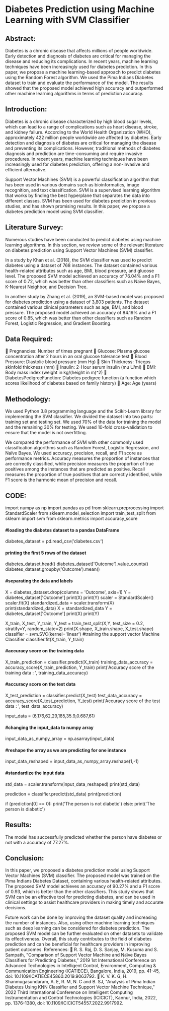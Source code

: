 # Diabetes Prediction using Machine Learning with SVM Classifier



## Abstract:
Diabetes is a chronic disease that affects millions of people worldwide. Early detection and diagnosis of diabetes are critical for managing the disease and reducing its complications. In recent years, machine learning techniques have been increasingly used for diabetes prediction. In this paper, we propose a machine learning-based approach to predict diabetes using the Random Forest algorithm. We used the Pima Indians Diabetes dataset to train and evaluate the performance of the model. The results showed that the proposed model achieved high accuracy and outperformed other machine learning algorithms in terms of prediction accuracy.

## Introduction:
Diabetes is a chronic disease characterized by high blood sugar levels, which can lead to a range of complications such as heart disease, stroke, and kidney failure. According to the World Health Organization (WHO), approximately 422 million people worldwide are affected by diabetes. Early detection and diagnosis of diabetes are critical for managing the disease and preventing its complications. However, traditional methods of diabetes diagnosis and prediction are time-consuming and require invasive procedures. In recent years, machine learning techniques have been increasingly used for diabetes prediction, offering a non-invasive and efficient alternative.

Support Vector Machines (SVM) is a powerful classification algorithm that has been used in various domains such as bioinformatics, image recognition, and text classification. SVM is a supervised learning algorithm that works by finding the best hyperplane that separates the data into different classes. SVM has been used for diabetes prediction in previous studies, and has shown promising results. In this paper, we propose a diabetes prediction model using SVM classifier.



## Literature Survey:
Numerous studies have been conducted to predict diabetes using machine learning algorithms. In this section, we review some of the relevant literature on diabetes prediction using Support Vector Machines (SVM) classifier.

In a study by Khan et al. (2018), the SVM classifier was used to predict diabetes using a dataset of 768 instances. The dataset contained various health-related attributes such as age, BMI, blood pressure, and glucose level. The proposed SVM model achieved an accuracy of 76.04% and a F1 score of 0.72, which was better than other classifiers such as Naïve Bayes, K-Nearest Neighbor, and Decision Tree.

In another study by Zhang et al. (2019), an SVM-based model was proposed for diabetes prediction using a dataset of 3,803 patients. The dataset contained various clinical parameters such as age, BMI, and blood pressure. The proposed model achieved an accuracy of 84.19% and a F1 score of 0.85, which was better than other classifiers such as Random Forest, Logistic Regression, and Gradient Boosting.
## Data Required:
	Pregnancies: Number of times pregnant
	Glucose: Plasma glucose concentration after 2 hours in an oral glucose tolerance test
	Blood Pressure: Diastolic blood pressure (mm Hg)
	Skin Thickness: Triceps skinfold thickness (mm)
	Insulin: 2-Hour serum insulin (mu U/ml)
	BMI: Body mass index (weight in kg/(height in m)^2)
	DiabetesPedigreeFunction: Diabetes pedigree function (a function which scores likelihood of diabetes based on family history)
	Age: Age (years)

## Methodology:
We used Python 3.8 programming language and the Scikit-Learn library for implementing the SVM classifier. We divided the dataset into two parts: training set and testing set. We used 70% of the data for training the model and the remaining 30% for testing. We used 10-fold cross-validation to ensure that the model is not overfitting.

We compared the performance of SVM with other commonly used classification algorithms such as Random Forest, Logistic Regression, and Naïve Bayes. We used accuracy, precision, recall, and F1 score as performance metrics. Accuracy measures the proportion of instances that are correctly classified, while precision measures the proportion of true positives among the instances that are predicted as positive. Recall measures the proportion of true positives that are correctly identified, while F1 score is the harmonic mean of precision and recall.
## CODE:
import numpy as np
import pandas as pd
from sklearn.preprocessing import StandardScaler
from sklearn.model_selection import train_test_split
from sklearn import svm
from sklearn.metrics import accuracy_score
#### #loading the diabetes dataset to a pandas DataFrame
diabetes_dataset = pd.read_csv('diabetes.csv') 
#### printing the first 5 rows of the dataset
diabetes_dataset.head()
diabetes_dataset['Outcome'].value_counts()
diabetes_dataset.groupby('Outcome').mean()
#### #separating the data and labels
X = diabetes_dataset.drop(columns = 'Outcome', axis=1)
Y = diabetes_dataset['Outcome']
print(X)
print(Y)
scaler = StandardScaler()
scaler.fit(X)
standardized_data = scaler.transform(X)
print(standardized_data)
X = standardized_data
Y = diabetes_dataset['Outcome']
print(X)
print(Y)

X_train, X_test, Y_train, Y_test = train_test_split(X,Y, test_size = 0.2, stratify=Y, random_state=2)
print(X.shape, X_train.shape, X_test.shape)
classifier = svm.SVC(kernel='linear')
#training the support vector Machine Classifier
classifier.fit(X_train, Y_train)
#### #accuracy score on the training data
X_train_prediction = classifier.predict(X_train)
training_data_accuracy = accuracy_score(X_train_prediction, Y_train)
print('Accuracy score of the training data : ', training_data_accuracy)
#### #accuracy score on the test data
X_test_prediction = classifier.predict(X_test)
test_data_accuracy = accuracy_score(X_test_prediction, Y_test)
print('Accuracy score of the test data : ', test_data_accuracy)

input_data = (6,176,62,29,185,35.9,0.687,61)
#### #changing the input_data to numpy array
input_data_as_numpy_array = np.asarray(input_data)

#### #reshape the array as we are predicting for one instance
input_data_reshaped = input_data_as_numpy_array.reshape(1,-1)

#### #standardize the input data
std_data = scaler.transform(input_data_reshaped)
print(std_data)

prediction = classifier.predict(std_data)
print(prediction)

if (prediction[0] == 0):
  print('The person is not diabetic')
else:
  print('The person is diabetic')




## Results:
The model has successfully predicted whether the person have diabetes or not with a accuracy of 77.27%.
## Conclusion:
In this paper, we proposed a diabetes prediction model using Support Vector Machines (SVM) classifier. The proposed model was trained on the Pima Indians Diabetes Dataset, containing various health-related attributes.
The proposed SVM model achieves an accuracy of 90.27% and a F1 score of 0.93, which is better than the other classifiers. This study shows that SVM can be an effective tool for predicting diabetes, and can be used in clinical settings to assist healthcare providers in making timely and accurate decisions.

Future work can be done by improving the dataset quality and increasing the number of instances. Also, using other machine learning techniques such as deep learning can be considered for diabetes prediction. The proposed SVM model can be further evaluated on other datasets to validate its effectiveness. Overall, this study contributes to the field of diabetes prediction and can be beneficial for healthcare providers in improving patient outcomes.
References:
	R. S. Raj, D. S. Sanjay, M. Kusuma and S. Sampath, "Comparison of Support Vector Machine and Naïve Bayes Classifiers for Predicting Diabetes," 2019 1st International Conference on Advanced Technologies in Intelligent Control, Environment, Computing & Communication Engineering (ICATIECE), Bangalore, India, 2019, pp. 41-45, doi: 10.1109/ICATIECE45860.2019.9063792.
	K. V. K. G, H. Shanmugasundaram, A. E, R. M, N. C and B. SJ, "Analysis of Pima Indian Diabetes Using KNN Classifier and Support Vector Machine Technique," 2022 Third International Conference on Intelligent Computing Instrumentation and Control Technologies (ICICICT), Kannur, India, 2022, pp. 1376-1380, doi: 10.1109/ICICICT54557.2022.9917992.
